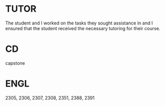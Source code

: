 # TUTOR
The student and I worked on the tasks they sought assistance in and I ensured that the student received the necessary tutoring for their course.

# CD
capstone

# ENGL
2305, 2306, 2307, 2308, 2351, 2388, 2391
